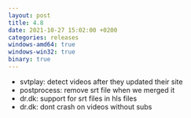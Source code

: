 ```yaml
---
layout: post
title: 4.8
date: 2021-10-27 15:02:00 +0200
categories: releases
windows-amd64: true
windows-win32: true
binary: true
---
```


* svtplay: detect videos after they updated their site
* postprocess: remove srt file when we merged it
* dr.dk: support for srt files in hls files
* dr.dk: dont crash on videos without subs